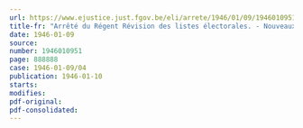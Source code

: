 ```yaml
---
url: https://www.ejustice.just.fgov.be/eli/arrete/1946/01/09/1946010951/justel
title-fr: "Arrêté du Régent Révision des listes électorales. - Nouveaux délais"
date: 1946-01-09
source:
number: 1946010951
page: 888888
case: 1946-01-09/04
publication: 1946-01-10
starts:
modifies:
pdf-original:
pdf-consolidated:
---
```


